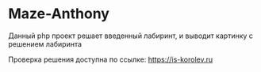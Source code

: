 # Maze-Anthony
Данный php проект решает введенный лабиринт, и выводит картинку с решением лабиринта

Проверка решения доступна по ссылке: https://is-korolev.ru
